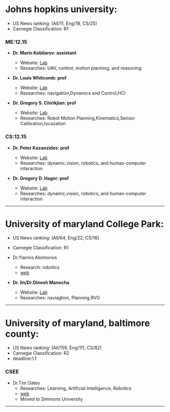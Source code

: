 # Johns hopkins university: 
- US News ranking: (All/11, Eng/18, CS/25)
- Carnegie Classification: R1

### ME:12.15

- **Dr. Marin Kobilarov: assistant**
    - Website: [Lab](https://asco.lcsr.jhu.edu/research/)
    - Researches: UAV, control, motion planning, and reasoning 

- **Dr. Louis Whitcomb: prof**
    - Website: [Lab](https://dscl.lcsr.jhu.edu/publications/)
    - Researches: navigation,Dynamics and Control,HCI
    
- **Dr. Gregory S. Chirikjian: prof**
    - Website: [Lab](https://rpk.lcsr.jhu.edu/publications/)
    - Researches: Robot Motion Planning,Kinematics,Sensor Calibration,locazation

### CS:12.15

- **Dr. Peter Kazanzides: prof**
    - Website: [Lab](https://smarts.lcsr.jhu.edu/)
    - Researches: dynamic,vision, robotics, and human-computer interaction

- **Dr. Gregory D. Hager: prof**
    - Website: [Lab](https://hamr.lcsr.jhu.edu/)
    - Researches: dynamic,vision, robotics, and human-computer interaction

---

# University of maryland College Park:
- US News ranking: (All/64, Eng/22, CS/16)
- Carnegie Classification: R1

- Dr.Yiannis Aloimonos
    - Research: robotics
    - [web](http://users.umiacs.umd.edu/~yiannis/)

- **Dr. lin/Dr.Dinesh Manocha**
    - Website: [Lab](http://gamma.web.unc.edu/people/)
    - Researches: naviagtion, Planning,RVO

---

# University of maryland, baltimore county:
- US News ranking: (All/159, Eng/111, CS/82)
- Carnegie Classification: R2
- deadline:1.1

### CSEE
- Dr.Tim Oates
    - Researches: Learning, Artificial Intelligence, Robotics
    - [web](https://coral-lab.umbc.edu/)
    - Moved to Simmons University

---
